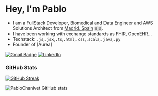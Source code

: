 # Hey, I'm Pablo

- I am a FullStack Developer, Biomedical and Data Engineer and AWS Solutions Architect from [Madrid, Spain](https://youtu.be/oEbVbKufTII?feature=shared) 🇪🇸.
- I have been working with exchange standards as FHIR, OpenEHR...
- Techstack: `.js`,`.jsx`,`.ts`,`.html`,`.css`,`.scala`,`.java`,`.py`
- Founder of [Aurea]

[![Gmail Badge](https://img.shields.io/badge/Gmail-D14836?style=for-the-badge&logo=gmail&logoColor=white)](mailto:pablo.chanivetgarcia@gmail.com)
 [![LinkedIn](https://img.shields.io/badge/linkedin-%230077B5.svg?style=for-the-badge&logo=linkedin&logoColor=white)]([https://linkedin.com/ln/pablochanivetgarcia/](https://www.linkedin.com/in/pablochanivetgarcia/))

### GitHub Stats

[![GitHub Streak](https://github-readme-streak-stats.herokuapp.com?user=PabloChanivet&theme=vue)](https://git.io/streak-stats)

![PabloChanivet GitHub stats](https://github-readme-stats.vercel.app/api?username=PabloChanivet&theme=shadow-green&show_icons=true)

<!---
PabloChanivet/PabloChanivet is a ✨ special ✨ repository because its `README.md` (this file) appears on your GitHub profile.
You can click the Preview link to take a look at your changes.
--->
